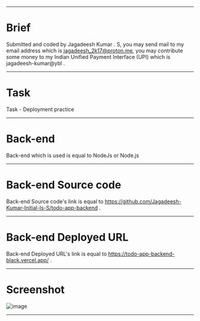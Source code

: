 <hr/>

# Brief

Submitted and coded by Jagadeesh Kumar . S, you may send mail to my email address which is jagadeesh_2k17@proton.me, you may contribute some money to my Indian Unified Payment Interface (UPI) which is jagadeesh-kumar@ybl .

<hr/>

# Task 

Task - Deployment practice

<hr/>

# Back-end

Back-end which is used is equal to NodeJs or Node.js

<hr/>

# Back-end Source code

Back-end Source code's link is equal to https://github.com/Jagadeesh-Kumar-Initial-Is-S/todo-app-backend .

<hr/>

# Back-end Deployed URL

Back-end Deployed URL's link is equal to https://todo-app-backend-black.vercel.app/ .

<hr/>

# Screenshot

![image](https://user-images.githubusercontent.com/115778774/215329898-4f8b48ce-6fa1-4539-bc9d-2a9ea7097a80.png)

<hr/>

